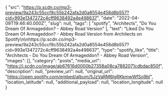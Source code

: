 {
  "src": "https://p.scdn.co/mp3-preview/9a243c55ccf8c55b242afa2d0a8554e458d8b557?cid=993e1347272c4cff9638492a4e498637",
  "date": "2022-04-09T19:46:40.000Z",
  "slug": null,
  "tags": [
    "spotify",
    "Architects",
    "Do You Dream Of Armageddon? - Abbey Road Version"
  ],
  "text": "Liked Do You Dream Of Armageddon? - Abbey Road Version from Architects on Spotify\n\nhttps://p.scdn.co/mp3-preview/9a243c55ccf8c55b242afa2d0a8554e458d8b557?cid=993e1347272c4cff9638492a4e498637",
  "type": "spotify_like",
  "title": "Architects - Do You Dream Of Armageddon? - Abbey Road Version",
  "images": [],
  "category": "posts",
  "media_url": "https://i.scdn.co/image/ab67616d0000b27358a08ca7882071cdbdac850f",
  "description": null,
  "preview_url": null,
  "original_url": "https://open.spotify.com/embed/album/5JzVaRM6IgRKkmwWfSo9bl",
  "location_latitude": null,
  "additional_payload": null,
  "location_longitude": null
}